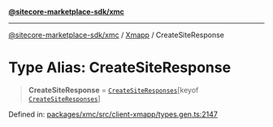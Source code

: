 [**@sitecore-marketplace-sdk/xmc**](../../../../README.md)

***

[@sitecore-marketplace-sdk/xmc](../../../../README.md) / [Xmapp](../README.md) / CreateSiteResponse

# Type Alias: CreateSiteResponse

> **CreateSiteResponse** = [`CreateSiteResponses`](CreateSiteResponses.md)\[keyof [`CreateSiteResponses`](CreateSiteResponses.md)\]

Defined in: [packages/xmc/src/client-xmapp/types.gen.ts:2147](https://github.com/Sitecore/marketplace-sdk/blob/main/packages/xmc/src/client-xmapp/types.gen.ts#L2147)
